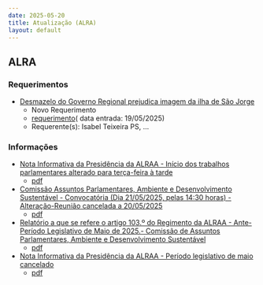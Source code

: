 ```yaml
---
date: 2025-05-20
title: Atualização (ALRA)
layout: default
---
```

## ALRA

### Requerimentos

* [Desmazelo do Governo Regional prejudica imagem da ilha de São Jorge](http://base.alra.pt:82/4DACTION/w_pesquisa_registo/4/8828)
  * Novo Requerimento
  * [requerimento](http://base.alra.pt:82/Doc_Req/XIIIreque349.pdf)( data entrada: 19/05/2025)
  * Requerente(s): Isabel Teixeira PS, ...

### Informações

* [Nota Informativa da Presidência da ALRAA - Início dos trabalhos parlamentares alterado para terça-feira à tarde](http://base.alra.pt:82/4DACTION/w_pesquisa_registo/8/21641)
  * [pdf](http://base.alra.pt:82/Doc_Noticias/NI21641.pdf)
* [Comissão Assuntos Parlamentares, Ambiente e Desenvolvimento Sustentável - Convocatória (Dia 21/05/2025, pelas 14:30 horas) - Alteração-Reunião cancelada a 20/05/2025](http://base.alra.pt:82/4DACTION/w_pesquisa_registo/8/21643)
  * [pdf](http://base.alra.pt:82/Doc_Noticias/NI21643.pdf)
* [Relatório a que se refere o artigo 103.º do Regimento da ALRAA - Ante-Período Legislativo de Maio de 2025.- Comissão de Assuntos Parlamentares, Ambiente e Desenvolvimento Sustentável](http://base.alra.pt:82/4DACTION/w_pesquisa_registo/8/21644)
  * [pdf](http://base.alra.pt:82/Doc_Noticias/NI21644.pdf)
* [Nota Informativa da Presidência da ALRAA - Período legislativo de maio cancelado](http://base.alra.pt:82/4DACTION/w_pesquisa_registo/8/21645)
  * [pdf](http://base.alra.pt:82/Doc_Noticias/NI21645.pdf)

